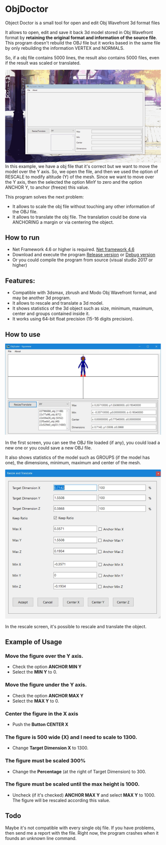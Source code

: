 # ObjDoctor
Object Doctor is a small tool for open and edit Obj Wavefront 3d format files

It allows to open, edit and save it back 3d model stored in Obj Wavefront format by **retaining the original format and information of the source file**.   This program doesn't rebuild the OBJ file but it works based in the same file by only rebuilding the information VERTEX and NORMALS.

So, if a obj file contains 5000 lines, the result also contains 5000 files, even if the result was scaled or translated.

![In action](https://raw.githubusercontent.com/EFTEC/ObjDoctor/master/docs/ObjDoctor.gif "Object Doctor In Action")
In this example, we have a obj file that it's correct but we want to move the model over the Y axis.  So, we open the file, and then we used the option of RESCALE to modify altitude (Y) of the mesh. Since we want to move over the Y axis, then the selected the option MinY to zero and the option ANCHOR Y, to anchor (freeze) this value.

This program solves the next problem:
- It allows to scale the obj file without touching any other information of the OBJ file.
- It allows to translate the obj file.   The translation could be done via ANCHORING a margin or via centering the object.

## How to run

- Net Framework 4.6 or higher is required.  [Net framework 4.6](https://www.microsoft.com/en-us/download/details.aspx?id=48130)
- Download and execute the program [Release version](https://github.com/EFTEC/ObjDoctor/tree/master/ObjScaler/bin/Release) or [Debug version](https://github.com/EFTEC/ObjDoctor/tree/master/ObjScaler/bin/Debug)
- Or you could compile the program from source (visual studio 2017 or higher)

## Features:   
- Compatible with 3dsmax, zbrush and Modo Obj Wavefront format, and may be another 3d program.  
- It allows to rescale and translate a 3d model.
- It shows statistics of the 3d object such as size, minimum, maximum, center and groups contained inside it.
- It works using 64-bit float precision (15-16 digits precision).

## How to use

![image 1](https://raw.githubusercontent.com/EFTEC/ObjDoctor/master/docs/image1.jpg)

In the first screen, you can see the OBJ file loaded (if any), you could load a new one or you could save a new OBJ file. 

It also shows statistics of the model such as GROUPS (if the model has one), the dimensions, minimum, maximum and center of the mesh.

![image 2](https://raw.githubusercontent.com/EFTEC/ObjDoctor/master/docs/image2.jpg)

In the rescale screen, it's possible to rescale and translate the object.

## Example of Usage

### Move the figure over the Y axis.   

- Check the option **ANCHOR MIN Y**
- Select the **MIN Y** to 0.

### Move the figure under the Y axis.   

- Check the option **ANCHOR MAX Y**
- Select the **MAX Y** to 0.

### Center the figure in the X axis

- Push the **Button CENTER X**

### The figure is 500 wide (X) and I need to scale to 1300.

- Change **Target Dimension X** to 1300.

### The figure must be scaled 300%

- Change the **Percentage** (at the right of Target Dimension) to 300.

### The figure must be scaled until the max height is 1000.

- Uncheck (if it's checked) **ANCHOR MAX Y** and select **MAX Y** to 1000. The figure will be rescaled according this value.

## Todo

Maybe it's not compatible with every single obj file. If you have problems, then send me a report with the file.  Right now, the program crashes when it founds an unknown line command.






